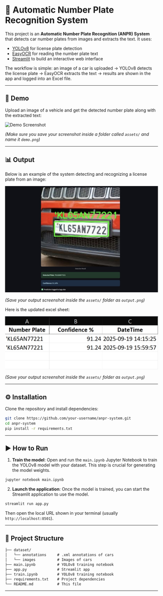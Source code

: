 # 🚗 Automatic Number Plate Recognition System

This project is an **Automatic Number Plate Recognition (ANPR) System** that detects car number plates from images and extracts the text. It uses:

* [YOLOv8](https://github.com/ultralytics/ultralytics) for license plate detection
* [EasyOCR](https://github.com/JaidedAI/EasyOCR) for reading the number plate text
* [Streamlit](https://streamlit.io/) to build an interactive web interface

The workflow is simple: an image of a car is uploaded → YOLOv8 detects the license plate → EasyOCR extracts the text → results are shown in the app and logged into an Excel file.

---

## 📸 Demo

Upload an image of a vehicle and get the detected number plate along with the extracted text:

![Demo Screenshot](assets/demo.jpg)

*(Make sure you save your screenshot inside a folder called `assets/` and name it `demo.png`)*

---

## 📊 Output

Below is an example of the system detecting and recognizing a license plate from an image:

![Output Screenshot](assets/output.jpg)

*(Save your output screenshot inside the `assets/` folder as `output.png`)*

Here is the updated excel sheet:

![Output Screenshot](assets/excel_sheet.jpg)

*(Save your output screenshot inside the `assets/` folder as `output.png`)*

---

## ⚙️ Installation

Clone the repository and install dependencies:

```bash
git clone https://github.com/your-username/anpr-system.git
cd anpr-system
pip install -r requirements.txt
```

---

## ▶️ How to Run

1. **Train the model**: Open and run the `main.ipynb` Jupyter Notebook to train the YOLOv8 model with your dataset. This step is crucial for generating the model weights.

```bash
jupyter notebook main.ipynb
```

2. **Launch the application**: Once the model is trained, you can start the Streamlit application to use the model.

```bash
streamlit run app.py
```

Then open the local URL shown in your terminal (usually `http://localhost:8501`).

---

## 📂 Project Structure

```
├── dataset/    
│   └── annotations     # .xml annotations of cars
│   └── images          # Images of cars        
├── main.ipynb          # YOLOv8 training notebook
├── app.py              # Streamlit app
├── train.ipynb         # YOLOv8 training notebook
├── requirements.txt    # Project dependencies
└── README.md           # This file
```

---

